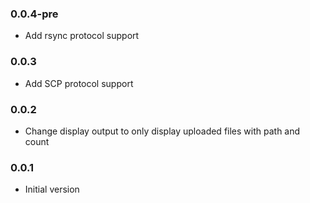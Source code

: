 ### 0.0.4-pre
* Add rsync protocol support

### 0.0.3
* Add SCP protocol support

### 0.0.2
* Change display output to only display uploaded files with path and count

### 0.0.1
* Initial version
